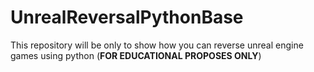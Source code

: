 # UnrealReversalPythonBase
This repository will be only to show how you can reverse unreal engine games using python (**FOR EDUCATIONAL PROPOSES ONLY**)
